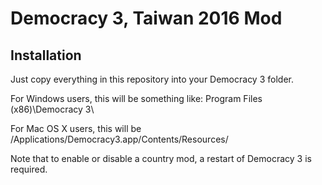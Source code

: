 # Democracy 3, Taiwan 2016 Mod

## Installation

Just copy everything in this repository into your Democracy 3 folder.

For Windows users, this will be something like: Program Files (x86)\Democracy 3\

For Mac OS X users, this will be /Applications/Democracy3.app/Contents/Resources/

Note that to enable or disable a country mod, a restart of Democracy 3 is required.
